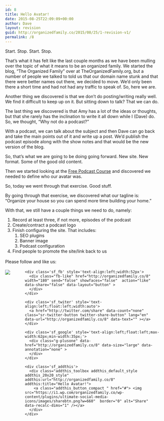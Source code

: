 ```yaml
---
id: 8
title: Hello Avatar!
date: 2015-08-25T22:09:09+00:00
author: Dave
layout: revision
guid: http://organizedfamily.co/2015/08/25/1-revision-v1/
permalink: /8
---
```

Start. Stop. Start. Stop.

That&#8217;s what it has felt like the last couple months as we have been mulling over the topic of what it means to be an organized family. We started the blog, &#8220;The Organized Family&#8221; over at TheOrganizedFamily.org, but a number of people we talked to told us that our domain name stunk and that there were better names out there, we decided to move. We&#8217;d only been there a short time and had not had any traffic to speak of. So, here we are.

Another thing we discovered is that we don&#8217;t do posting/writing really well. We find it difficult to keep up on it. But sitting down to talk? That we can do.

The last thing we discovered is that Amy has a lot of the ideas or thoughts, but that she rarely has the inclination to write it all down while I (Dave) do. So, we thought, &#8220;Why not do a podcast?&#8221;

With a podcast, we can talk about the subject and then Dave can go back and take the main points out of it and write up a post. We&#8217;d publish the podcast episode along with the show notes and that would be the new version of the blog.

So, that&#8217;s what we are going to be doing going forward. New site. New format. Some of the good old content.

Then we started looking at the <a href="http://www.eofire.com/fpc" target="_blank">Free Podcast Course</a> and discovered we needed to define who our avatar was.

So, today we went through that exercise. Good stuff.

By going through that exercise, we discovered what our tagline is: &#8220;Organize your house so you can spend more time building your home.&#8221;

With that, we still have a couple things we need to do, namely:

  1. Record at least three, if not more, episodes of the podcast
  2. Create/contract a podcast logo
  3. Finish configuring the site. That includes: 
      1. SEO plugins
      2. Banner image
      3. Podcast configuration
  4. Find people to promote the site/link back to us

<div class='sfsi_Sicons' style='width: 100%; display: inline-block; vertical-align: middle; text-align:left'>
  <div style='margin:0px 8px 0px 0px; line-height: 24px'>
    <span>Please follow and like us:</span>
  </div>
  
  <div class='sfsi_socialwpr'>
    <div class='sf_subscrbe' style='text-align:left;float:left;width:64px'>
      <a href="http://www.specificfeeds.com/widget/emailsubscribe/MTc5ODgx/OA==/" target="_blank"><img src="https://i2.wp.com/organizedfamily.co/wp-content/plugins/ultimate-social-media-icons/images/follow_subscribe.png?w=660" data-recalc-dims="1" /></a>
    </div>
    
    <div class='sf_fb' style='text-align:left;width:52px'>
      <div class="fb-like" href="http://organizedfamily.co/8" width="180" send="false" showfaces="false"  action="like" data-share="false" data-layout="button" >
      </div>
    </div>
    
    <div class='sf_twiter' style='text-align:left;float:left;width:auto'>
      <a href="http://twitter.com/share" data-count="none" class="sr-twitter-button twitter-share-button" lang="en" data-url="http://organizedfamily.co/8" data-text="" ></a>
    </div>
    
    <div class='sf_google' style='text-align:left;float:left;max-width:62px;min-width:35px;'>
      <div class="g-plusone" data-href="http://organizedfamily.co/8" data-size="large" data-annotation="none" >
      </div>
    </div>
    
    <div class='sf_addthis'>
      <div class="addthis_toolbox addthis_default_style addthis_20x20_style" addthis:url="http://organizedfamily.co/8" addthis:title="Hello Avatar!">
        <a class="addthis_button_compact " href="#"> <img src="https://i1.wp.com/organizedfamily.co/wp-content/plugins/ultimate-social-media-icons/images/sharebtn.png?w=660"  border="0" alt="Share" data-recalc-dims="1" /></a>
      </div>
    </div>
  </div>
</div>